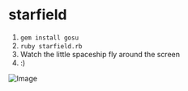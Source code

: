 starfield
=========

1. ```gem install gosu```
2. ```ruby starfield.rb```
3. Watch the little spaceship fly around the screen
4. :)

![Image](http://i.imgur.com/76t1Ejy.png&raw=true)
